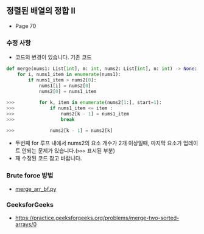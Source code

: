 ## 정렬된 배열의 정합 II
- Page 70
### 수정 사항
- 코드의 변경이 있습니다.
기존 코드
```python
def merge(nums1: List[int], m: int, nums2: List[int], n: int) -> None:
    for i, nums1_item in enumerate(nums1):
        if nums1_item > nums2[0]:
            nums1[i] = nums2[0]
            nums2[0] = nums1_item
            
>>>         for k, item in enumerate(nums2[1:], start=1):
>>>             if nums1_item <= item :
>>>                 nums2[k - 1] = nums1_item
>>>                 break

>>>             nums2[k - 1] = nums2[k]
```

- 두번째 for 루프 내에서 nums2의 요소 개수가 2개 이상일때, 마지막 요소가 업데이트 안되는
  문제가 있습니다.(```>>>``` 표시된 부분)
- 재 수정된 코드 참고 바랍니다.
### Brute force 방법
- [merge_arr_bf.py](merge_arr_sorted.py)
### GeeksforGeeks
 - https://practice.geeksforgeeks.org/problems/merge-two-sorted-arrays/0